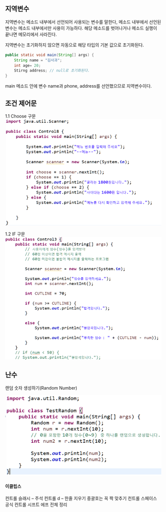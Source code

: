 ## 지역변수
지역변수는 메소드 내부에서 선언되어 사용되는 변수를 말한다, 메소드 내부에서 선언된 변수는 
메소드 내부에서만 사용이 가능하다. 해당 메소드를 벗어나거나 메소드 실행이 끝나면 메모리에서 사라진다.

지역변수는 초기화하지 않으면 자동으로 해당 타입의 기본 값으로 초기화된다.

```java
public static void main(String[] args) {
	String name = "김사과"; 
	int age= 20;
	Stirng address; // null로 초기화된다.
}
```

main 메소드 안에 변수 name과 phone, address를 선언했으므로 지역변수이다.


## 조건 제어문

1.1 
Choose 구문
![](Pasted%20image%2020240603181302.png)

1.2
IF 구문
![](Pasted%20image%2020240603181335.png)



## 난수

랜덤 숫자 생성하기(Random Number)

![](Pasted%20image%2020240603182009.png)


#### 이클립스

컨트롤 슬래시 – 주석
컨트롤 d – 한줄 지우기
중괄호는 꼭 짝 맞추기
컨트롤 스페이스 공식
컨트롤 시프트 에프 전체 정리
